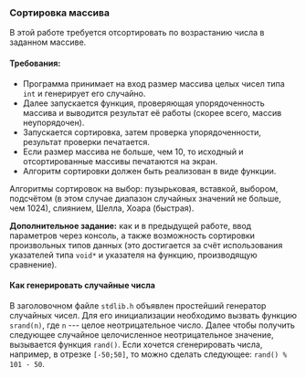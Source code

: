 ### Сортировка массива

В этой работе требуется отсортировать по возрастанию числа в заданном массиве.

#### Требования:
- Программа принимает на вход размер массива целых чисел типа `int` и генерирует его случайно.
- Далее запускается функция, проверяющая упорядоченность массива и выводится результат её работы (скорее всего, массив неупорядочен).
- Запускается сортировка, затем проверка упорядоченности, результат проверки печатается.
- Если размер массива не больше, чем 10, то исходный и отсортированные массивы печатаются на экран.
- Алгоритм сортировки должен быть реализован в виде функции.

Алгоритмы сортировок на выбор: пузырьковая, вставкой, выбором, подсчётом (в этом случае диапазон случайных значений не больше, чем 1024), слиянием, Шелла, Хоара (быстрая).

**Дополнительное задание:** как и в предыдущей работе, ввод параметров через консоль, а также возможность сортировки произвольных типов данных (это достигается за счёт использования указателей типа `void*` и указателя на функцию, производящую сравнение).

#### Как генерировать случайные числа
В заголовочном файле `stdlib.h` объявлен простейший генератор случайных чисел. Для его инициализации необходимо вызвать функцию `srand(n)`, где `n` --- целое неотрицательное число.
Далее чтобы получить следующее случайное целочисленное неотрицательное значение, вызывается функция `rand()`. Если хочется сгенерировать числа, например, в отрезке `[-50;50]`, то можно сделать следующее: `rand() % 101 - 50`.
